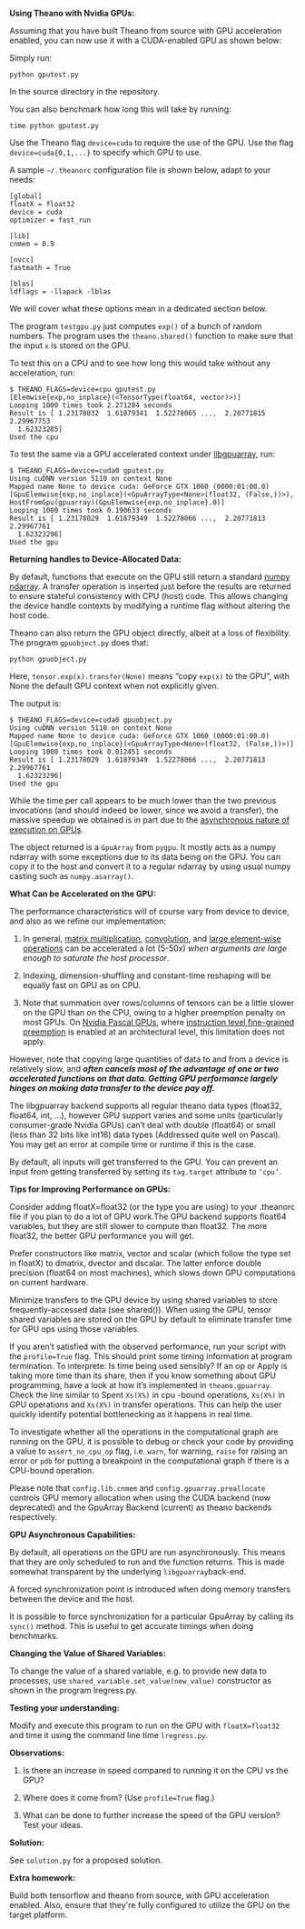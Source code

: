**Using Theano with Nvidia GPUs:**

Assuming that you have built Theano from source with GPU acceleration enabled, you can now use it with a CUDA-enabled GPU as shown below:

Simply run:

    python gputest.py

In the source directory in the repository. 

You can also benchmark how long this will take by running:

    time python gputest.py

Use the Theano flag `device=cuda` to require the use of the GPU. Use the flag `device=cuda{0,1,...}` to specify which GPU to use.

A sample `~/.theanorc` configuration file is shown below, adapt to your needs:

    [global]
    floatX = float32
    device = cuda
    optimizer = fast_run
    
    [lib]
    cnmem = 0.9
    
    [nvcc]
    fastmath = True
    
    [blas]
    ldflags = -llapack -lblas


We will cover what these options mean in a dedicated section below.

The program `testgpu.py` just computes `exp()` of a bunch of random numbers. The program uses the `theano.shared()` function to make sure that the input `x` is stored on the GPU.

To test this on a CPU and to see how long this would take without any acceleration, run:

    $ THEANO_FLAGS=device=cpu gputest.py
    [Elemwise{exp,no_inplace}(<TensorType(float64, vector)>)]
    Looping 1000 times took 2.271284 seconds
    Result is [ 1.23178032  1.61879341  1.52278065 ...,  2.20771815  2.29967753
      1.62323285]
    Used the cpu

To test the same via a GPU accelerated context under [libgpuarray](http://deeplearning.net/software/libgpuarray/installation.html), run:

    $ THEANO_FLAGS=device=cuda0 gputest.py
    Using cuDNN version 5110 on context None
    Mapped name None to device cuda: GeForce GTX 1060 (0000:01:00.0)
    [GpuElemwise{exp,no_inplace}(<GpuArrayType<None>(float32, (False,))>), HostFromGpu(gpuarray)(GpuElemwise{exp,no_inplace}.0)]
    Looping 1000 times took 0.190633 seconds
    Result is [ 1.23178029  1.61879349  1.52278066 ...,  2.20771813  2.29967761
      1.62323296]
    Used the gpu


**Returning handles to Device-Allocated Data:**

By default, functions that execute on the GPU still return a standard [numpy](http://www.numpy.org/) [ndarray](https://docs.scipy.org/doc/numpy/reference/generated/numpy.ndarray.html). A transfer operation is inserted just before the results are returned to ensure stateful consistency with CPU (host) code. This allows changing the device handle contexts by modifying a runtime flag without altering the host code.

Theano can also return the GPU object directly, albeit at a loss of flexibility. The program `gpuobject.py` does that:

    python gpuobject.py

Here, `tensor.exp(x).transfer(None)` means “copy `exp(x)` to the GPU”, with None the default GPU context when not explicitly given.

The output is:

    $ THEANO_FLAGS=device=cuda0 gpuobject.py
    Using cuDNN version 5110 on context None
    Mapped name None to device cuda: GeForce GTX 1060 (0000:01:00.0)
    [GpuElemwise{exp,no_inplace}(<GpuArrayType<None>(float32, (False,))>)]
    Looping 1000 times took 0.012451 seconds
    Result is [ 1.23178029  1.61879349  1.52278066 ...,  2.20771813  2.29967761
      1.62323296]
    Used the gpu


While the time per call appears to be much lower than the two previous invocations (and should indeed be lower, since we avoid a transfer), the massive speedup we obtained is in part due to the [asynchronous nature of execution on GPUs](https://www.linkedin.com/pulse/directx-12-demystifying-asynchronous-compute-nvidia-amd-dennis-mungai).

The object returned is a `GpuArray` from `pygpu`. It mostly acts as a numpy ndarray with some exceptions due to its data being on the GPU. You can copy it to the host and convert it to a regular ndarray by using usual numpy casting such as `numpy.asarray()`.


**What Can be Accelerated on the GPU:**

The performance characteristics will of course vary from device to device, and also as we refine our implementation:

  1. In general, [matrix multiplication](https://stuff.mit.edu/afs/sipb/project/www/matlab/imatlab/node10.html), [convolution](http://www.dspguide.com/ch6.htm), and [large element-wise operations](https://en.wikipedia.org/wiki/Matrix_multiplication) can be accelerated a lot (5-50x) *when arguments are large enough to saturate the host processor*.
   
  2. Indexing, dimension-shuffling and constant-time reshaping will be equally fast on GPU as on CPU.
   
  3. Note that summation over rows/columns of tensors can be a little slower on the GPU than on the CPU, owing to a higher preemption penalty on most GPUs. On [Nvidia Pascal GPUs](https://en.wikipedia.org/wiki/Pascal_%28microarchitecture%29), where [instruction level fine-grained preemption](http://www.anandtech.com/show/10325/the-nvidia-geforce-gtx-1080-and-1070-founders-edition-review/10) is enabled at an architectural level, this limitation does not apply.
  
 However, note that copying large quantities of data to and from a device is relatively slow, and ***often cancels most of the advantage of one or two accelerated functions on that data. Getting GPU performance largely hinges on making data transfer to the device pay off.***

The libgpuarray backend supports all regular theano data types (float32, float64, int, ...), however GPU support varies and some units (particularly consumer-grade Nvidia GPUs) can’t deal with double (float64) or small (less than 32 bits like int16) data types (Addressed quite well on Pascal). You may get an error at compile time or runtime if this is the case.

By default, all inputs will get transferred to the GPU. You can prevent an input from getting transferred by setting its `tag.target` attribute to `‘cpu’`.


**Tips for Improving Performance on GPUs:**

Consider adding floatX=float32 (or the type you are using) to your .theanorc file if you plan to do a lot of GPU work.The GPU backend supports float64 variables, but they are still slower to compute than float32. The more float32, the better GPU performance you will get.
    
Prefer constructors like matrix, vector and scalar (which follow the type set in floatX) to dmatrix, dvector and dscalar. The latter enforce double precision (float64 on most machines), which slows down GPU computations on current hardware.

Minimize transfers to the GPU device by using shared variables to store frequently-accessed data (see shared()). When using the GPU, tensor shared variables are stored on the GPU by default to eliminate transfer time for GPU ops using those variables.

If you aren’t satisfied with the observed performance, run your script with the `profile=True` flag. This should print some timing information at program termination. To interprete: Is time being used sensibly? If an op or Apply is taking more time than its share, then if you know something about GPU programming, have a look at how it’s implemented in `theano.gpuarray`. Check the line similar to Spent `Xs(X%)` in cpu -bound operations, `Xs(X%)` in GPU operations and `Xs(X%)` in transfer operations. This can help the user quickly identify potential bottlenecking as it happens in real time.

To investigate whether all the operations in the computational graph are running on the GPU, it is possible to debug or check your code by providing a value to `assert_no_cpu_op` flag, i.e. `warn`, for warning, `raise` for raising an error or `pdb` for putting a breakpoint in the computational graph if there is a CPU-bound operation.
 
 Please note that `config.lib.cnmem` and `config.gpuarray.preallocate` controls GPU memory allocation when using the CUDA backend (now deprecated) and the GpuArray Backend (current) as theano backends respectively.

**GPU Asynchronous Capabilities:**

By default, all operations on the GPU are run asynchronously. This means that they are only scheduled to run and the function returns. This is made somewhat transparent by the underlying `libgpuarray`back-end.

A forced synchronization point is introduced when doing memory transfers between the device and the host.

It is possible to force synchronization for a particular GpuArray by calling its `sync()` method. This is useful to get accurate timings when doing benchmarks.

**Changing the Value of Shared Variables:**

To change the value of a shared variable, e.g. to provide new data to processes, use `shared_variable.set_value(new_value)` constructor as shown in the program lregress.py. 

**Testing your understanding:**

Modify and execute this program to run on the GPU with `floatX=float32` and time it using the command line time `lregress.py`. 

**Observations:**

1. Is there an increase in speed compared to running it on the CPU vs the GPU?

2. Where does it come from? (Use `profile=True` flag.)

3. What can be done to further increase the speed of the GPU version? Test your ideas.

**Solution:**

See `solution.py` for a proposed solution.

**Extra homework:**

Build both tensorflow and theano from source, with GPU acceleration enabled.
Also, ensure that they're fully configured to utilize the GPU on the target platform.

